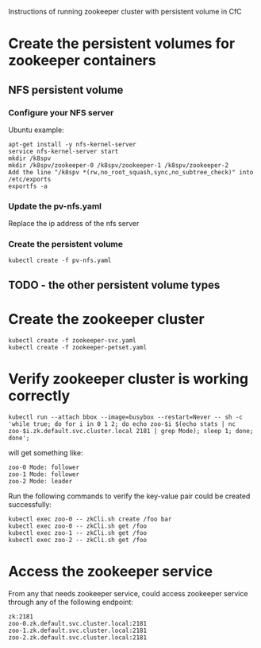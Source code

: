 Instructions of running zookeeper cluster with persistent volume in CfC


# Create the persistent volumes for zookeeper containers

## NFS persistent volume

### Configure your NFS server

Ubuntu example:
```
apt-get install -y nfs-kernel-server
service nfs-kernel-server start
mkdir /k8spv
mkdir /k8spv/zookeeper-0 /k8spv/zookeeper-1 /k8spv/zookeeper-2
Add the line "/k8spv *(rw,no_root_squash,sync,no_subtree_check)" into /etc/exports
exportfs -a
```

### Update the pv-nfs.yaml 

Replace the ip address of the nfs server

### Create the persistent volume

```
kubectl create -f pv-nfs.yaml
```

## TODO - the other persistent volume types

# Create the zookeeper cluster

```
kubectl create -f zookeeper-svc.yaml
kubectl create -f zookeeper-petset.yaml
```

# Verify zookeeper cluster is working correctly

```
kubectl run --attach bbox --image=busybox --restart=Never -- sh -c 'while true; do for i in 0 1 2; do echo zoo-$i $(echo stats | nc zoo-$i.zk.default.svc.cluster.local 2181 | grep Mode); sleep 1; done; done';
```

will get something like:

```
zoo-0 Mode: follower
zoo-1 Mode: follower
zoo-2 Mode: leader
```

Run the following commands to verify the key-value pair could be created successfully:

```
kubectl exec zoo-0 -- zkCli.sh create /foo bar
kubectl exec zoo-0 -- zkCli.sh get /foo
kubectl exec zoo-1 -- zkCli.sh get /foo
kubectl exec zoo-2 -- zkCli.sh get /foo
```

# Access the zookeeper service

From any that needs zookeeper service, could access zookeeper service through any of the following endpoint:

```
zk:2181
zoo-0.zk.default.svc.cluster.local:2181
zoo-1.zk.default.svc.cluster.local:2181
zoo-2.zk.default.svc.cluster.local:2181
```
